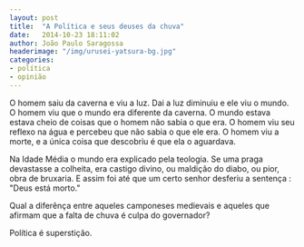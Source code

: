 ```yaml
---
layout: post
title:  "A Política e seus deuses da chuva"
date:   2014-10-23 18:11:02
author: João Paulo Saragossa
headerimage: "/img/urusei-yatsura-bg.jpg"
categories:
- política
- opinião
---
```

O homem saiu da caverna e viu a luz. Dai a luz diminuiu e ele viu o mundo. O homem viu que o mundo era diferente da caverna. O mundo estava estava cheio de coisas que o homem não sabia o que era. O homem viu seu reflexo na água e percebeu que não sabia o que ele era. O homem viu a morte, e a única coisa que descobriu é que ela o aguardava.

Na Idade Média o mundo era explicado pela teologia. Se uma praga devastasse a colheita, era castigo divino, ou maldição do diabo, ou pior, obra de bruxaria. E assim foi até que um certo senhor desferiu a sentença : "Deus está morto."

Qual a diferênça entre aqueles camponeses medievais e aqueles que afirmam que a falta de chuva é culpa do governador?

Política é superstição.